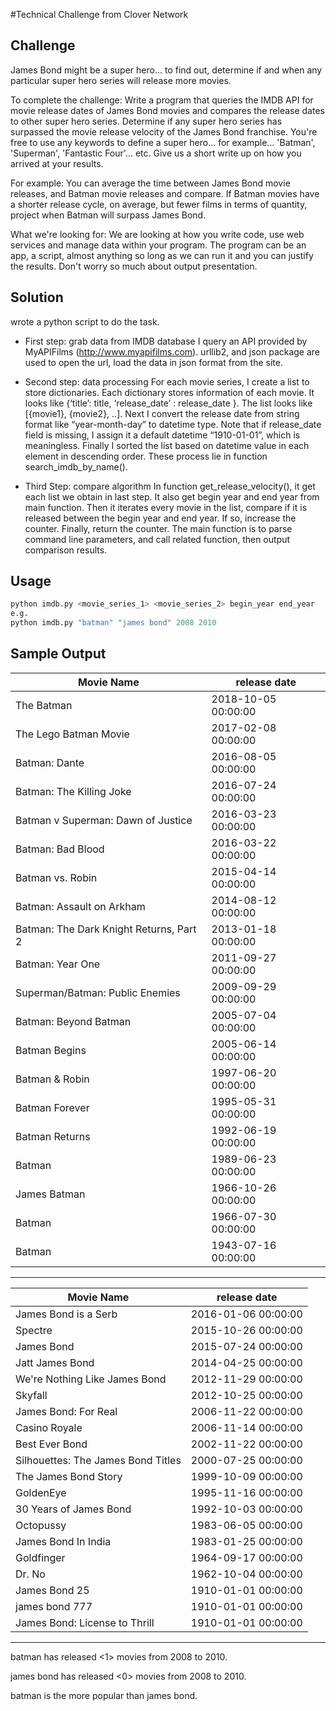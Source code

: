 #Technical Challenge from Clover Network
## Challenge
James Bond might be a super hero... to find out, determine if and when any particular super hero series will release more movies.

To complete the challenge: Write a program that queries the IMDB API for movie release dates of James Bond movies and compares the release dates to other super hero series. Determine if any super hero series has surpassed the movie release velocity of the James Bond franchise. You're free to use any keywords to define a super hero... for example... 'Batman', 'Superman', 'Fantastic Four'... etc.
Give us a short write up on how you arrived at your results.

For example: You can average the time between James Bond movie releases, and Batman movie releases and compare. If Batman movies have a shorter release cycle, on average, but fewer films in terms of quantity, project when Batman will surpass James Bond.

What we're looking for: We are looking at how you write code, use web services and manage data within your program. The program can be an app, a script, almost anything so long as we can run it and you can justify the results. Don't worry so much about output presentation.


## Solution
wrote a python script to do the task.
* First step: grab data from IMDB database
I query an API provided by MyAPIFilms (http://www.myapifilms.com). urllib2, and json package are used to open the url, load the data in json format from the site.
* Second step: data processing
For each movie series, I create a list to store dictionaries. Each dictionary stores information of each movie. It looks like {‘title’: title, ‘release_date’ : release_date }. The list looks like [{movie1}, {movie2}, ..]. Next I convert the release date from string format like “year-month-day” to datetime type. Note that if release_date field is missing, I assign it a default datetime “1910-01-01”, which is meaningless. Finally I sorted the list based on datetime value in each element in descending order. These process lie in function search_imdb_by_name().

* Third Step: compare algorithm
In function get_release_velocity(), it get each list we obtain in last step. It also get begin year and end year from main function. Then it iterates every movie in the list, compare if it is released between the begin year and end year. If so, increase the counter. Finally, return the counter. The main function is to parse command line parameters, and call related function, then output comparison results.

## Usage
``` python
python imdb.py <movie_series_1> <movie_series_2> begin_year end_year
e.g.
python imdb.py "batman" "james bond" 2008 2010
```
## Sample Output
Movie Name | release date 
--- | ---
The Batman | 2018-10-05 00:00:00
The Lego Batman Movie | 2017-02-08 00:00:00
Batman: Dante | 2016-08-05 00:00:00
Batman: The Killing Joke | 2016-07-24 00:00:00
Batman v Superman: Dawn of Justice | 2016-03-23 00:00:00
Batman: Bad Blood | 2016-03-22 00:00:00
Batman vs. Robin | 2015-04-14 00:00:00
Batman: Assault on Arkham | 2014-08-12 00:00:00
Batman: The Dark Knight Returns, Part 2 | 2013-01-18 00:00:00
Batman: Year One | 2011-09-27 00:00:00
Superman/Batman: Public Enemies | 2009-09-29 00:00:00
Batman: Beyond Batman|2005-07-04 00:00:00
Batman Begins|2005-06-14 00:00:00
Batman & Robin|1997-06-20 00:00:00
Batman Forever|1995-05-31 00:00:00
Batman Returns|1992-06-19 00:00:00
Batman|1989-06-23 00:00:00
James Batman|1966-10-26 00:00:00
Batman|1966-07-30 00:00:00
Batman|1943-07-16 00:00:00
****************************************************************************************************

Movie Name | release date 
--- | ---
James Bond is a Serb|2016-01-06 00:00:00
Spectre|2015-10-26 00:00:00
James Bond |2015-07-24 00:00:00
Jatt James Bond|2014-04-25 00:00:00
We're Nothing Like James Bond|2012-11-29 00:00:00
Skyfall|2012-10-25 00:00:00
James Bond: For Real|2006-11-22 00:00:00
Casino Royale|2006-11-14 00:00:00
Best Ever Bond|2002-11-22 00:00:00
Silhouettes: The James Bond Titles|2000-07-25 00:00:00
The James Bond Story|1999-10-09 00:00:00
GoldenEye|1995-11-16 00:00:00
30 Years of James Bond|1992-10-03 00:00:00
Octopussy|1983-06-05 00:00:00
James Bond In India|1983-01-25 00:00:00
Goldfinger|1964-09-17 00:00:00
Dr. No |1962-10-04 00:00:00
James Bond 25|1910-01-01 00:00:00
james bond 777|1910-01-01 00:00:00
James Bond: License to Thrill|1910-01-01 00:00:00
****************************************************************************************************


batman has released <1> movies from 2008 to 2010.

james bond has released <0> movies from 2008 to 2010.

batman is the more popular than james bond.



